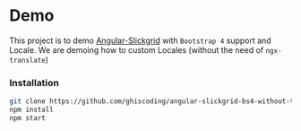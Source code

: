 # Demo

This project is to demo [Angular-Slickgrid](https://github.com/ghiscoding/Angular-Slickgrid) with `Bootstrap 4` support and Locale. We are demoing how to custom Locales (without the need of `ngx-translate`)

### Installation
```bash
git clone https://github.com/ghiscoding/angular-slickgrid-bs4-without-translate
npm install
npm start
```